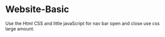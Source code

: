 # Website-Basic
Use the Html CSS and little javaScript for nav bar open and close use css large amount.
